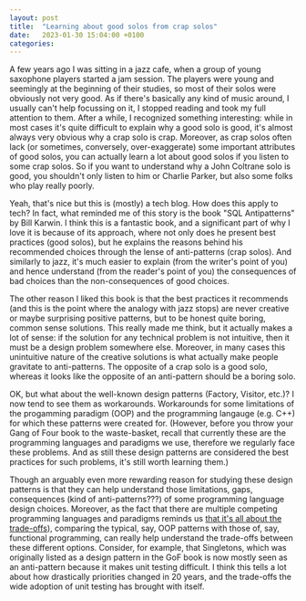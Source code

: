 ```yaml
---
layout: post
title:  "Learning about good solos from crap solos"
date:   2023-01-30 15:04:00 +0100
categories:
---
```

A few years ago I was sitting in a jazz cafe, when a group of young saxophone players started a jam session.  The players were young and seemingly at the beginning of their studies, so most of their solos were obviously not very good.  As if there's basically any kind of music around, I usually can't help focussing on it, I stopped reading and took my full attention to them.  After a while, I recognized something interesting: while in most cases it's quite difficult to explain why a good solo is good, it's almost always very obvious why a crap solo is crap.  Moreover, as crap solos often lack (or sometimes, conversely, over-exaggerate) some important attributes of good solos, you can actually learn a lot about good solos if you listen to some crap solos.  So if you want to understand why a John Coltrane solo is good, you shouldn't only listen to him or Charlie Parker, but also some folks who play really poorly.

Yeah, that's nice but this is (mostly) a tech blog.  How does this apply to tech?  In fact, what reminded me of this story is the book "SQL Antipatterns" by Bill Karwin.  I think this is a fantastic book, and a significant part of why I love it is because of its approach, where not only does he present best practices (good solos), but he explains the reasons behind his recommended choices through the lense of anti-patterns (crap solos).  And similarly to jazz, it's much easier to explain (from the writer's point of you) and hence understand (from the reader's point of you) the consequences of bad choices than the non-consequences of good choices.

The other reason I liked this book is that the best practices it recommends (and this is the point where the analogy with jazz stops) are never creative or maybe surprising positive patterns, but to be honest quite boring, common sense solutions.  This really made me think, but it actually makes a lot of sense: if the solution for any technical problem is not intuitive, then it must be a design problem somewhere else.  Moreover, in many cases this unintuitive nature of the creative solutions is what actually make people gravitate to anti-patterns.  The opposite of a crap solo is a good solo, whereas it looks like the opposite of an anti-pattern should be a boring solo.

OK, but what about the well-known design patterns (Factory, Visitor, etc.)?  I now tend to see them as workarounds.  Workarounds for some limitations of the progamming paradigm (OOP) and the programming langauge (e.g. C++) for which these patterns were created for.  (However, before you throw your Gang of Four book to the waste-basket, recall that currently these are the programming languages and paradigms we use, therefore we regularly face these problems.  And as still these design patterns are considered the best practices for such problems, it's still worth learning them.)

Though an arguably even more rewarding reason for studying these design patterns is that they can help understand those limitations, gaps, consequences (kind of anti-patterns???) of some programming language design choices.  Moreover, as the fact that there are multiple competing programming languages and paradigms reminds us [that it's all about the trade-offs](https://tamastokes.github.io/2023/01/10/productive-debates-discover-tradeoffs.html)), comparing the typical, say, OOP patterns with those of, say, functional programming, can really help understand the trade-offs between these different options.  Consider, for example, that Singletons, which was originally listed as a design pattern in the GoF book is now mostly seen as an anti-pattern because it makes unit testing difficult.  I think this tells a lot about how drastically priorities changed in 20 years, and the trade-offs the wide adoption of unit testing has brought with itself.
